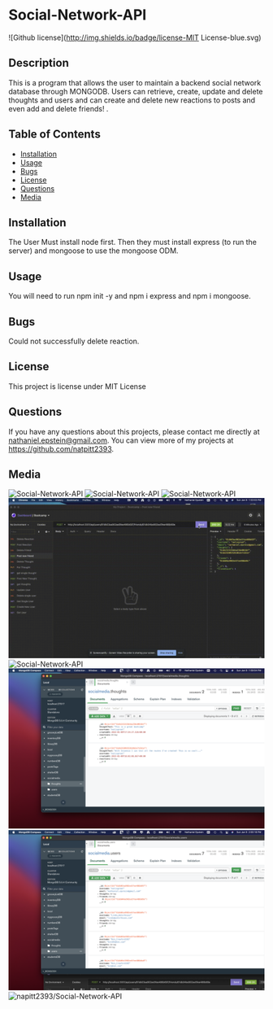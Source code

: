 # Social-Network-API
![Github license](http://img.shields.io/badge/license-MIT License-blue.svg)
  
  ## Description 
  This is a program that allows the user to maintain a backend social network database through MONGODB. Users can retrieve, create, update and delete thoughts and users and can create and delete new reactions to posts and even add and delete friends! . 

  ## Table of Contents
  * [Installation](#installation)
  * [Usage](#usage)
  * [Bugs](#bugs)
  * [License](#license)
  * [Questions](#questions)
  * [Media](#media)

  
  ## Installation 
  The User Must install node first. Then they must install express (to run the server) and mongoose to use the mongoose ODM.
  ## Usage 
  You will need to run npm init -y and npm i express and npm i mongoose. 
  ## Bugs
  Could not successfully delete reaction.
  ## License 
  This project is license under MIT License
  

  ## Questions
  If you have any questions about this projects, please contact me directly at nathaniel.epstein@gmail.com. You can view more of my projects at https://github.com/natpitt2393.

  ## Media
  ![Social-Network-API](./assets/NPMSTART.gif)
  ![Social-Network-API](./assets/CRUDTHOUGHT.gif)
  ![Social-Network-API](./assets/CRUDUSER.gif)
  ![Social-Network-API](./assets/POSTDELETEFRIEND.gif)
  ![Social-Network-API](./assets/POSTDELETEREACTION.gif)
  ![Social-Network-API](./assets/MONGODB1.png)
  ![Social-Network-API](./assets/MONGODB2.png)
  ![napitt2393/Social-Network-API](https://github.com/natpitt2393/Social-Network-API)